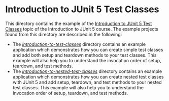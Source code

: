# Introduction to JUnit 5 Test Classes

This directory contains the example of the [Introduction to JUnit 5 Test Classes](https://www.cleantestautomation.com/topics/running-junit-5-tests/)  topic of the Introduction to JUnit 5 course. The example projects found from this directory are described in the following:

* The [_introduction-to-test-classes_](https://github.com/pkainulainen/clean-test-automation/tree/main/introduction-to-junit5/introduction-to-junit5-test-classes/introduction-to-test-classes) 
  directory contains an example application which demonstrates how you can create simple
  test classes and add both setup and teardown methods to your test classes. This example will
  also help you to understand the invocation order of setup, teardown, and test methods.
* The [_introduction-to-nested-test-classes_](https://github.com/pkainulainen/clean-test-automation/tree/main/introduction-to-junit5/introduction-to-junit5-test-classes/introduction-to-nested-test-classes) 
  directory contains an example application which demonstrates how you can create nested test 
  classes with JUnit 5 and add setup, teardown, and test methods to your nested test classes. 
  This example will also help you to understand the invocation order of setup, teardown, and 
  test methods.
